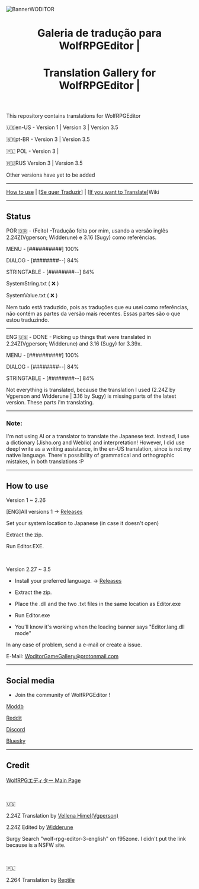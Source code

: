 ![BannerWODITOR](https://github.com/user-attachments/assets/e2d1f1ab-113e-440a-9391-6e9e5d0ad7de)

<header>



# Galeria de tradução para WolfRPGEditor |
# Translation Gallery for WolfRPGEditor  | 


</header>

This repository contains translations for WolfRPGEditor

🇺🇸en-US - Version 1 | Version 3 | Version 3.5


🇧🇷pt-BR -  Version 3 | Version 3.5


🇵🇱 POL - Version 3 |


🇷🇺RUS Version 3 | Version 3.5

Other versions have yet to be added

---

[How to use](https://github.com/WoditorTrans2000/WoditorTranslationGallery#how-to-use) | [[Se quer Traduzir](https://github.com/WoditorTrans2000/WoditorTranslationGallery/wiki/Como-traduzir%3F(PT))] | [[If you want to Translate](https://github.com/WoditorTrans2000/WoditorTranslationGallery/wiki/If-you-want-to-Translate-(ING))]Wiki

---

## Status 

POR 🇧🇷 - (Feito) -Tradução feita por mim, usando a versão inglês 2.24Z(Vgperson; Widderune) e 3.16 (Sugy) como referências.

MENU - [##########] 100%

DIALOG - [########--] 84%

STRINGTABLE - [########--]  84%

SystemString.txt ( :x: )

SystemValue.txt ( :x: )

Nem tudo está traduzido, pois as traduções que eu usei como referências, não contém as partes da versão mais recentes. Essas partes são o que estou traduzindo.


---

ENG 🇺🇸 - DONE - Picking up things that were translated in 2.24Z(Vgperson; Widderune) and 3.16 (Sugy) for 3.39x.

MENU - [##########] 100%

DIALOG - [########--] 84%

STRINGTABLE - [########--]  84%

Not everything is translated, because the translation I used (2.24Z by Vgperson and Widderune | 3.16 by Sugy) is missing parts of the latest version. These parts i'm translating.


---
### Note:
I'm not using AI or a translator to translate the Japanese text. Instead, I use a dictionary (Jisho.org and Weblio) and interpretation! However, I did use deepl write as a writing assistance, in the en-US translation, since is not my native language.
There's possibility of grammatical and orthographic mistakes, in both translations :P

---

## How to use

Version 1 ~ 2.26

[ENG]All versions 1 -> [Releases](https://github.com/WoditorTrans2000/WoditorTranslationGallery/releases/tag/AllVersions1)

Set your system location to Japanese (in case it doesn't open)

Extract the zip.

Run Editor.EXE.

<br/>

Version 2.27 ~ 3.5

* Install your preferred language. -> [Releases](https://github.com/WoditorTrans2000/WoditorTranslationGallery/releases)



* Extract the zip.

* Place the .dll and the two .txt files in the same location as Editor.exe



* Run Editor.exe

* You'll know it's working when the loading banner says "Editor.lang.dll mode"

In any case of problem, send a e-mail or create a issue.

E-Mail:
WoditorGameGallery@protonmail.com

---

## Social media

 - Join the community of WolfRPGEditor !

[Moddb](
https://www.moddb.com/groups/wolfrpgeditor-community)

[Reddit]( 
https://www.reddit.com/r/Udita_wolfrpgeditor/?rdt=34274)

[Discord]( 
https://discord.com/invite/c3F7fNyDKE)

[Bluesky](
https://bsky.app/profile/woditorgamegallery.bsky.social)

---

## Credit

[WolfRPGエディター Main Page](https://silversecond.com/WolfRPGEditor/)

<br/>

🇺🇸

2.24Z Translation by [Vellena Himel(Vgperson)](http://vgperson.com/)

2.24Z Edited by [Widderune](https://widderune.wixsite.com/widderune)

Surgy Search "wolf-rpg-editor-3-english" on f95zone. I didn't put the link because is a NSFW site.

<br/>

🇵🇱

2.264 Translation by [Reptile](http://rpgmaker.pl/wrpge/)



